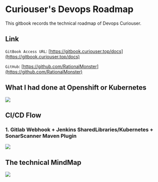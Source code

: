 # **Curiouser's Devops Roadmap**

This gitbook records the technical roadmap of Devops Curiouser.

## **Link**

`GitBook Access URL`: [https://gitbook.curiouser.top/docs](https://gitbook.curiouser.top/docs)

`GitHub`: [https://github.com/RationalMonster](https://github.com/RationalMonster)

## What I had done at Openshift or Kubernetes

![](http://assets.processon.com/chart_image/5ca2b2e2e4b0cfb7342436a2.png)

## CI/CD Flow

### 1. Gitlab Webhook + Jenkins SharedLibraries/Kubernetes + SonarScanner Maven Plugin

![](http://assets.processon.com/chart_image/5db1147be4b0ea86c4119d0e.png)

## **The technical MindMap**

![](http://assets.processon.com/chart_image/5d3d8bbce4b0511f13158e83.png)